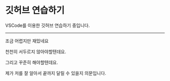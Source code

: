 # 깃허브 연습하기

VSCode를 이용한 깃허브 연습하기 중입니다. 
***

조금 어렵지만 재밌네요 

천천히 서두르지 않아야할텐데요. 

그리고 꾸준히 해야할텐데요. 

제가 저를 잘 알아서 끝까지 달릴 수 있을지 의문입니다. 